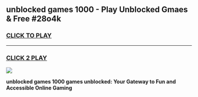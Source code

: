 
## unblocked games 1000 - Play Unblocked Gmaes & Free #28o4k
<h3>
<a href="https://news.freeplayer.one?title=unblocked_games_1000&ref=24F">CLICK TO PLAY</a></h3>
<hr>

<h3>
<a href="https://news.freeplayer.one?title=unblocked_games_1000&ref=24F">CLICK 2 PLAY</a>
  
</h3>

<a href="https://news.freeplayer.one?title=unblocked_games_1000&ref=24F/"><img src="https://clearcache.store/games.png"></a>


**unblocked games 1000 games unblocked: Your Gateway to Fun and Accessible Online Gaming**
